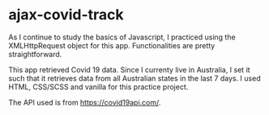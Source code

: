 # ajax-covid-track

As I continue to study the basics of Javascript, I practiced using the XMLHttpRequest object for this app. Functionalities are pretty straightforward.

This app retrieved Covid 19 data. Since I currenty live in Australia, I set it such that it retrieves data from all Australian states in the last 7 days. I used HTML, CSS/SCSS and vanilla for this practice project.

The API used is from https://covid19api.com/.
